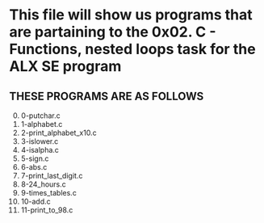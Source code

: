 # This file will show us programs that are partaining to the 0x02. C - Functions, nested loops task for the ALX SE program

## THESE PROGRAMS ARE AS FOLLOWS
  
  0. 0-putchar.c
  1. 1-alphabet.c
  2. 2-print_alphabet_x10.c
  3. 3-islower.c
  4. 4-isalpha.c
  5. 5-sign.c
  6. 6-abs.c
  7. 7-print_last_digit.c
  8. 8-24_hours.c
  9. 9-times_tables.c
  10. 10-add.c
  11. 11-print_to_98.c
